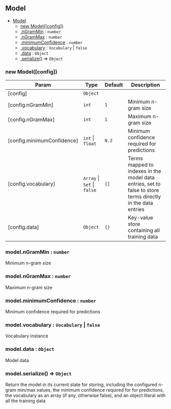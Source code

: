 <a name="Model"></a>

## Model

* [Model](#Model)
    * [new Model([config])](#new_Model_new)
    * [.nGramMin](#Model+nGramMin) : <code>number</code>
    * [.nGramMax](#Model+nGramMax) : <code>number</code>
    * [.minimumConfidence](#Model+minimumConfidence) : <code>number</code>
    * [.vocabulary](#Model+vocabulary) : <code>Vocabulary</code> \| <code>false</code>
    * [.data](#Model+data) : <code>Object</code>
    * [.serialize()](#Model+serialize) ⇒ <code>Object</code>

<a name="new_Model_new"></a>

### new Model([config])

| Param | Type | Default | Description |
| --- | --- | --- | --- |
| [config] | <code>Object</code> |  |  |
| [config.nGramMin] | <code>int</code> | <code>1</code> | Minimum n-gram size |
| [config.nGramMax] | <code>int</code> | <code>1</code> | Maximum n-gram size |
| [config.minimumConfidence] | <code>int</code> \| <code>float</code> | <code>0.2</code> | Minimum confidence required for predictions |
| [config.vocabulary] | <code>Array</code> \| <code>Set</code> \| <code>false</code> | <code>[]</code> | Terms mapped to indexes in the model data entries, set to false to store terms directly in the data entries |
| [config.data] | <code>Object</code> | <code>{}</code> | Key-value store containing all training data |

<a name="Model+nGramMin"></a>

### model.nGramMin : <code>number</code>
Minimum n-gram size

<a name="Model+nGramMax"></a>

### model.nGramMax : <code>number</code>
Maximum n-gram size

<a name="Model+minimumConfidence"></a>

### model.minimumConfidence : <code>number</code>
Minimum confidence required for predictions

<a name="Model+vocabulary"></a>

### model.vocabulary : <code>Vocabulary</code> \| <code>false</code>
Vocabulary instance

<a name="Model+data"></a>

### model.data : <code>Object</code>
Model data

<a name="Model+serialize"></a>

### model.serialize() ⇒ <code>Object</code>
Return the model in its current state for storing, including the configured
n-gram min/max values, the minimum confidence required for for predictions,
the vocabulary as an array (if any, otherwise false), and an object literal
with all the training data
